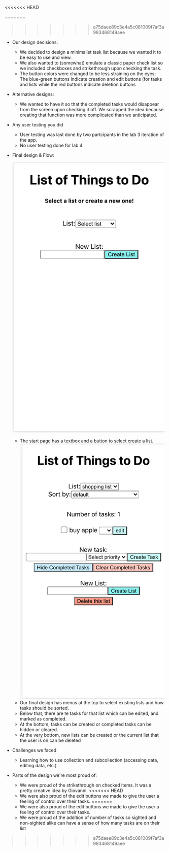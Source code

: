 
<<<<<<< HEAD

=======
>>>>>>> a75daee89c3e4a5c081009f7af3a983468149aee
* Our design decisions:
    * We decided to design a minimalist task list because we wanted it to be easy to use and view.
    * We also wanted to (somewhat) emulate a classic paper check list so we included checkboxes and strikethrough upon checking the task.
    * The button colors were changed to be less straining on the eyes; The blue-green buttons indicate creation and edit buttons (for tasks and lists while the red buttons indicate deletion buttons 


* Alternative designs:
    * We wanted to have it so that the completed tasks would disappear from the screen upon checking it off. We scrapped the idea because creating that function was more complicated than we anticipated.


* Any user testing you did 
    * User testing was last done by two partcipants in the lab 3 iteration of the app.
    * No user testing done for lab 4 


* Final design & Flow:

  ![Start page](https://github.com/gcastro1/cs124/blob/lab4/Lab4%20Initial%20Screen.png)
  * The start page has a textbox and a button to select create a list.
  ![Final Design](https://github.com/gcastro1/cs124/blob/lab4/Lab%204%20Task%20List%20Screen.png)
  * Our final design has menus at the top to select existing lists and how tasks should be sorted.
  * Below that, there are te tasks for that list which can be edited, and marked as completed. 
  * At the bottom, tasks can be created or completed tasks can be hidden or cleared.
  * At the very bottom, new lists can be created or the current list that the user is on can be deleted

* Challenges we faced 
    * Learning how to use collection and subcollection (accessing data, editing data, etc.)



* Parts of the design we're most proud of:

    * We were proud of the strikethrough on checked items. It was a pretty creative idea by Giovanni.
<<<<<<< HEAD
    * We were also proud of the edit buttons we made to give the user a feeling of control over their tasks.
=======
    * We were also proud of the edit buttons we made to give the user a feeling of control over their tasks.
    * We were proud of the addition of number of tasks so sighted and non-sighted alike can have a sense of how many tasks are on their list
>>>>>>> a75daee89c3e4a5c081009f7af3a983468149aee
